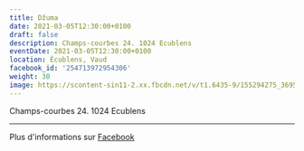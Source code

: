 ```yaml
---
title: Džuma
date: 2021-03-05T12:30:00+0100
draft: false
description: Champs-courbes 24. 1024 Ecublens
eventDate: 2021-03-05T12:30:00+0100
location: Écublens, Vaud
facebook_id: '254713972954306'
weight: 30
image: https://scontent-sin11-2.xx.fbcdn.net/v/t1.6435-9/155294275_3695079563921169_4909597834044538694_n.jpg?_nc_cat=101&ccb=1-7&_nc_sid=9e60e4&_nc_eui2=AeG8UClbWf29AU_nXjdq3EWH_4HHzzV0GSb_gcfPNXQZJh84GYNGo4_Z5Cn5-iLlSDRJM0isnap6RFoid72tsV9o&_nc_ohc=OC1WJHXJx3IQ7kNvwEG0nW7&_nc_oc=Adm2jIUMSJgtw_fzc7t58rRa4nROfs7FvgXbTogGPoE8zTSfubj0ssJf5Hkp1PBuHEE&_nc_zt=23&_nc_ht=scontent-sin11-2.xx&edm=ABTKTjYEAAAA&_nc_gid=Y-sZ0Ik4eDujD0dnvSUhGg&oh=00_AfOXech_w1p3pI5IwUQd3ELiGNHQsIbVsD01zpt2cHa2hQ&oe=6888215B
---
```


Champs-courbes 24. 1024 Ecublens

---

Plus d'informations sur [Facebook](https://facebook.com/events/254713972954306)